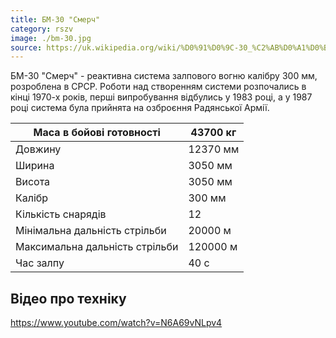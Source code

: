 ```yaml
---
title: БМ-30 "Смерч"
category: rszv
image: ./bm-30.jpg
source: https://uk.wikipedia.org/wiki/%D0%91%D0%9C-30_%C2%AB%D0%A1%D0%BC%D0%B5%D1%80%D1%87%C2%BB
---
```


 БМ-30 "Смерч" - реактивна система залпового вогню калібру 300 мм, розроблена в СРСР. Роботи над створенням системи розпочались в кінці 1970-х років, перші випробування відбулись у 1983 році, а у 1987 році система була прийнята на озброєння Радянської Армії.

 Маса в бойові готовності | 43700 кг
--------- | ---------
Довжину | 12370 мм
Ширина | 3050 мм
Висота | 3050 мм
Калібр | 300 мм
Кількість снарядів | 12
Мінімальна дальність стрільби | 20000 м
Максимальна дальність стрільби | 120000 м
Час залпу | 40 c

## Відео про техніку

https://www.youtube.com/watch?v=N6A69vNLpv4